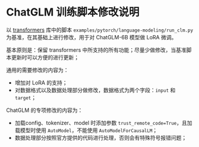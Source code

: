 # ChatGLM 训练脚本修改说明

以 [transformers](https://github.com/huggingface/transformers) 库中的脚本 `examples/pytorch/language-modeling/run_clm.py` 为基准，在其基础上进行修改，用于对 ChatGLM-6B 模型做 LoRA 微调。

基本原则是：保留 transformers 中所支持的所有功能；尽量少做修改，当基准脚本更新时可以方便的进行更新；

通用的需要修改的内容为：

* 增加对 LoRA 的支持；
* 对数据格式以及数据处理部分做修改，数据格式为两个字段：`input` 和 `target`；

ChatGLM 的专项修改的内容为：

* 加载config、tokenizer、model 时添加参数 `trust_remote_code=True`，且加载模型时使用 `AutoModel`，不能使用 `AutoModelForCausalLM`；
* 数据处理部分按照官方提供的代码进行处理，否则会有特殊符号报错问题；
